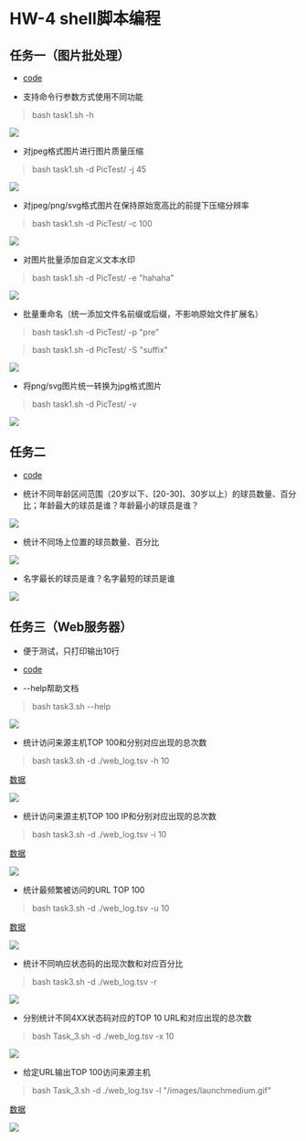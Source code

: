 # HW-4 shell脚本编程

## 任务一（图片批处理）

* [code](https://github.com/CUCCS/2015-linux-public-U2Vino/blob/HW-4/Code/task1.sh)

* 支持命令行参数方式使用不同功能

>bash task1.sh -h

![](https://raw.githubusercontent.com/CUCCS/2015-linux-public-U2Vino/HW-4/ScreenShots/1.PNG)

* 对jpeg格式图片进行图片质量压缩

> bash task1.sh -d PicTest/ -j 45

![](https://raw.githubusercontent.com/CUCCS/2015-linux-public-U2Vino/HW-4/ScreenShots/2.PNG)

* 对jpeg/png/svg格式图片在保持原始宽高比的前提下压缩分辨率

> bash task1.sh -d PicTest/ -c 100

![](https://raw.githubusercontent.com/CUCCS/2015-linux-public-U2Vino/HW-4/ScreenShots/3.PNG)

* 对图片批量添加自定义文本水印

> bash task1.sh -d PicTest/ -e "hahaha"

![](https://raw.githubusercontent.com/CUCCS/2015-linux-public-U2Vino/HW-4/ScreenShots/4.PNG)

* 批量重命名（统一添加文件名前缀或后缀，不影响原始文件扩展名）

> bash task1.sh -d PicTest/ -p "pre"

> bash task1.sh -d PicTest/ -S "suffix"

![](https://raw.githubusercontent.com/CUCCS/2015-linux-public-U2Vino/HW-4/ScreenShots/5.PNG)

* 将png/svg图片统一转换为jpg格式图片

> bash task1.sh -d PicTest/ -v

![](https://raw.githubusercontent.com/CUCCS/2015-linux-public-U2Vino/HW-4/ScreenShots/6.PNG)

## 任务二

* [code](https://github.com/CUCCS/2015-linux-public-U2Vino/blob/HW-4/Code/task2.sh)

* 统计不同年龄区间范围（20岁以下、[20-30]、30岁以上）的球员数量、百分比；年龄最大的球员是谁？年龄最小的球员是谁？

![](https://raw.githubusercontent.com/CUCCS/2015-linux-public-U2Vino/HW-4/ScreenShots/7.PNG)

* 统计不同场上位置的球员数量、百分比

![](https://raw.githubusercontent.com/CUCCS/2015-linux-public-U2Vino/HW-4/ScreenShots/8.PNG)

* 名字最长的球员是谁？名字最短的球员是谁

![](https://raw.githubusercontent.com/CUCCS/2015-linux-public-U2Vino/HW-4/ScreenShots/9.PNG)

## 任务三（Web服务器）
* 便于测试，只打印输出10行

* [code](https://github.com/CUCCS/2015-linux-public-U2Vino/blob/HW-4/Code/task3.sh)

* --help帮助文档

> bash task3.sh --help

![](https://raw.githubusercontent.com/CUCCS/2015-linux-public-U2Vino/HW-4/ScreenShots/10.PNG)

* 统计访问来源主机TOP 100和分别对应出现的总次数

> bash task3.sh -d ./web_log.tsv -h 10

[数据](https://github.com/CUCCS/2015-linux-public-U2Vino/blob/HW-4/data/1.txt)

![](https://raw.githubusercontent.com/CUCCS/2015-linux-public-U2Vino/HW-4/ScreenShots/11.PNG)

* 统计访问来源主机TOP 100 IP和分别对应出现的总次数

> bash task3.sh -d ./web_log.tsv -i 10

[数据](https://github.com/CUCCS/2015-linux-public-U2Vino/blob/HW-4/data/2.txt)

![](https://raw.githubusercontent.com/CUCCS/2015-linux-public-U2Vino/HW-4/ScreenShots/12.PNG)

* 统计最频繁被访问的URL TOP 100

> bash task3.sh -d ./web_log.tsv -u 10

[数据](https://github.com/CUCCS/2015-linux-public-U2Vino/blob/HW-4/data/3.txt)

![](https://raw.githubusercontent.com/CUCCS/2015-linux-public-U2Vino/HW-4/ScreenShots/13.PNG)

* 统计不同响应状态码的出现次数和对应百分比

> bash task3.sh -d ./web_log.tsv -r

![](https://raw.githubusercontent.com/CUCCS/2015-linux-public-U2Vino/HW-4/ScreenShots/14.PNG)

* 分别统计不同4XX状态码对应的TOP 10 URL和对应出现的总次数

> bash Task_3.sh -d ./web_log.tsv -x 10

![](https://raw.githubusercontent.com/CUCCS/2015-linux-public-U2Vino/HW-4/ScreenShots/15.PNG)

* 给定URL输出TOP 100访问来源主机

> bash Task_3.sh -d ./web_log.tsv -l "/images/launchmedium.gif"

[数据](https://github.com/CUCCS/2015-linux-public-U2Vino/blob/HW-4/data/4.txt)

![](https://raw.githubusercontent.com/CUCCS/2015-linux-public-U2Vino/HW-4/ScreenShots/16.PNG)
